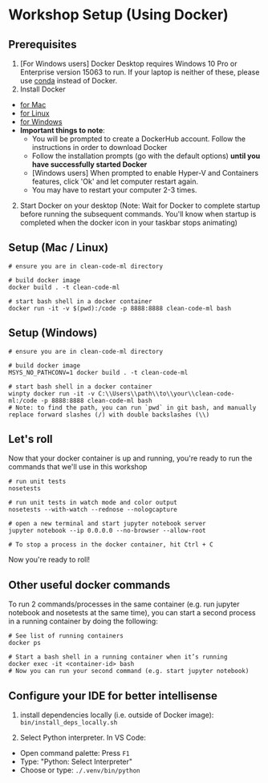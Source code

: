 # Workshop Setup (Using Docker)

## Prerequisites

1. [For Windows users] Docker Desktop requires Windows 10 Pro or Enterprise version 15063 to run. If your laptop is neither of these, please use [conda](./setup-conda.md) instead of Docker.
1. Install Docker

- [for Mac](https://docs.docker.com/docker-for-mac/install/)
- [for Linux](https://docs.docker.com/install/linux/docker-ce/ubuntu/)
- [for Windows](https://docs.docker.com/docker-for-windows/install/)
- **Important things to note**:
  - You will be prompted to create a DockerHub account. Follow the instructions in order to download Docker
  - Follow the installation prompts (go with the default options) **until you have successfully started Docker**
  - [Windows users] When prompted to enable Hyper-V and Containers features, click 'Ok' and let computer restart again.
  - You may have to restart your computer 2-3 times.

2. Start Docker on your desktop (Note: Wait for Docker to complete startup before running the subsequent commands. You'll know when startup is completed when the docker icon in your taskbar stops animating)

## Setup (Mac / Linux)

```shell
# ensure you are in clean-code-ml directory

# build docker image
docker build . -t clean-code-ml

# start bash shell in a docker container
docker run -it -v $(pwd):/code -p 8888:8888 clean-code-ml bash
```

## Setup (Windows)

```shell
# ensure you are in clean-code-ml directory

# build docker image
MSYS_NO_PATHCONV=1 docker build . -t clean-code-ml

# start bash shell in a docker container
winpty docker run -it -v C:\\Users\\path\\to\\your\\clean-code-ml:/code -p 8888:8888 clean-code-ml bash
# Note: to find the path, you can run `pwd` in git bash, and manually replace forward slashes (/) with double backslashes (\\)
```

## Let's roll

Now that your docker container is up and running, you're ready to run the commands that we'll use in this workshop

```shell
# run unit tests
nosetests

# run unit tests in watch mode and color output
nosetests --with-watch --rednose --nologcapture

# open a new terminal and start jupyter notebook server
jupyter notebook --ip 0.0.0.0 --no-browser --allow-root

# To stop a process in the docker container, hit Ctrl + C
```

Now you're ready to roll!

## Other useful docker commands

To run 2 commands/processes in the same container (e.g. run jupyter notebook and nosetests at the same time), you can start a second process in a running container by doing the following:

```shell
# See list of running containers
docker ps

# Start a bash shell in a running container when it’s running
docker exec -it <container-id> bash
# Now you can run your second command (e.g. start jupyter notebook)
```

## Configure your IDE for better intellisense

1. install dependencies locally (i.e. outside of Docker image): `bin/install_deps_locally.sh`

2. Select Python interpreter. In VS Code:

- Open command palette: Press `F1`
- Type: "Python: Select Interpreter"
- Choose or type: `./.venv/bin/python`
